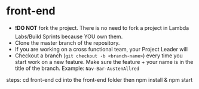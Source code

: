 # front-end
- ❗️**DO NOT** fork the project. There is no need to fork a project in Lambda Labs/Build Sprints because YOU own them.
- Clone the master branch of the repository.
- If you are working on a cross functional team, your Project Leader will
- Checkout a branch (`git checkout -b <branch-name>`) every time you start work on a new feature.  Make sure the feature + your name is in the title of the branch.  Example: `Nav-Bar-AustenAllred`

steps: 
cd front-end
cd into the front-end folder
then npm install & npm start